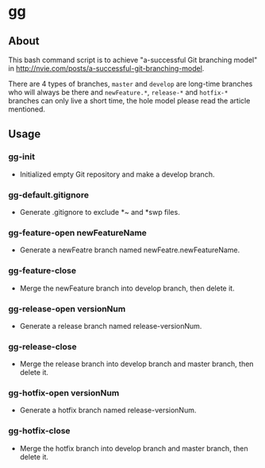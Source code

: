gg
======================

About
-------

This bash command script is to achieve "a-successful Git branching model" in http://nvie.com/posts/a-successful-git-branching-model.

There are 4 types of branches, `master` and `develop` are long-time branches who will always be there and `newFeature.*`, `release-*` and `hotfix-*` branches can only live a short time, the hole model please read the article mentioned.

Usage
-------

### gg-init
* Initialized empty Git repository and make a develop branch.

### gg-default.gitignore
* Generate .gitignore to exclude \*~ and \*swp files.

### gg-feature-open newFeatureName
* Generate a newFeatre branch named newFeatre.newFeatureName.

### gg-feature-close
* Merge the newFeature branch into develop branch, then delete it.

### gg-release-open versionNum
* Generate a release branch named release-versionNum.

### gg-release-close
* Merge the release branch into develop branch and master branch, then delete it.

### gg-hotfix-open versionNum
* Generate a hotfix branch named release-versionNum.

### gg-hotfix-close
* Merge the hotfix branch into develop branch and master branch, then delete it.
